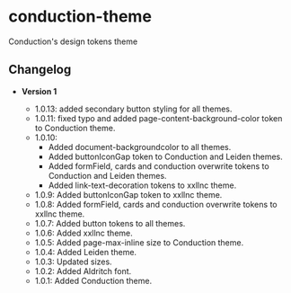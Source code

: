 # conduction-theme
Conduction's design tokens theme

## Changelog

- **Version 1**

  - 1.0.13: added secondary button styling for all themes.
  - 1.0.11: fixed typo and added page-content-background-color token to Conduction theme.
  - 1.0.10: 
    - Added document-backgroundcolor to all themes.
    - Added buttonIconGap token to Conduction and Leiden themes.
    - Added formField, cards and conduction overwrite tokens to Conduction and Leiden themes.
    - Added link-text-decoration tokens to xxllnc theme.
  - 1.0.9: Added buttonIconGap token to xxllnc theme.
  - 1.0.8: Added formField, cards and conduction overwrite tokens to xxllnc theme.
  - 1.0.7: Added button tokens to all themes.
  - 1.0.6: Added xxllnc theme.
  - 1.0.5: Added page-max-inline size to Conduction theme.
  - 1.0.4: Added Leiden theme.
  - 1.0.3: Updated sizes.  
  - 1.0.2: Added Aldritch font.
  - 1.0.1: Added Conduction theme.
